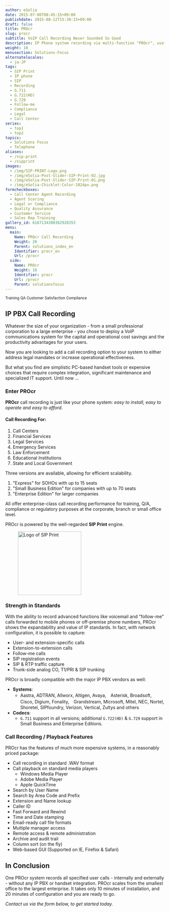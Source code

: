 ```yaml
---
author: eSolia
date: 2015-07-06T08:45:15+09:00
publishdate: 2015-08-12T15:30:15+09:00
draft: false
title: PROcr
slug: procr
subtitle: VoIP Call Recording Never Sounded So Good
description: IP Phone system recording via multi-function "PROcr", useful for training, compliance, customer service scenarios - from eSolia Inc and Powered by SIP Print.
weight: 10
menusection: Solutions-Focus
alternatelocales:
  - ja-JP
tags:
  - SIP Print
  - IP phone
  - SIP
  - Recording
  - G.711
  - G.722(HD)
  - G.729
  - Follow-me
  - Compliance
  - Legal
  - Call Center
series:
  - top1
  - top2
topics:
  - Solutions Focus
  - Telephone
aliases:
  - /sip-print
  - /sipprint
images:
  - /img/SIP-PRINT-Logo.png
  - /img/eSolia-Post-Slider-SIP-Print-02.jpg
  - /img/eSolia-Post-Slider-SIP-Print-01.png
  - /img/eSolia-Chicklet-Color-1024px.png
formcheckboxes:
  - Call Center Agent Recording
  - Agent Scoring
  - Legal or Compliance
  - Quality Assurance
  - Customer Service
  - Sales Rep Training
gallery_id: 6167134300362928353
menu:
  main:
    Name: PROcr Call Recording
    Weight: 20
    Parent: solutions_index_en
    Identifier: procr_en
    Url: /procr
  side:
    Name: PROcr
    Weight: 10
    Identifier: procr
    Url: /procr
    Parent: solutionsfocus
---
```


<small>
<a class="grey lighten-3 green-text waves-effect waves-light btn">Training</a>
<a class="grey lighten-3 green-text waves-effect waves-light btn">QA</a>
<a class="grey lighten-3 green-text waves-effect waves-light btn">Customer Satisfaction</a>
<a class="grey lighten-3 green-text waves-effect waves-light btn">Compliance</a>
</small>

## IP PBX Call Recording

Whatever the size of your organization - from a small professional corporation to a large enterprise - you chose to deploy a VoIP communications system for the capital and operational cost savings and the productivity advantages for your users.

Now you are looking to add a call recording option to your system to either address legal mandates or increase operational effectiveness.

But what you find are simplistic PC-based handset tools or expensive choices that require complex integration, significant maintenance and specialized IT support. Until now ...

### Enter PROcr

**PROcr** call recording is just like your phone system: _easy to install, easy to operate and easy to afford_.

<div class="esolia-card-panel blue-grey darken-4 z-depth-1">
  <h4 class="center green-text text-accent-3">Call Recording For:</h4>
    <ol>
      <li class="white-text">Call Centers</li>
      <li class="white-text">Financial Services</li>
      <li class="white-text">Legal Services</li>
      <li class="white-text">Emergency Services</li>
      <li class="white-text">Law Enforcement</li>
      <li class="white-text">Educational Institutions</li>
      <li class="white-text">State and Local Government</li>
    </ol>
</div>

Three versions are available, allowing for efficient scalability.

1. "Express" for SOHOs with up to 15 seats
1. "Small Business Edition" for companies with up to 70 seats
1. "Enterprise Edition" for larger companies

All offer enterprise-class call recording performance for training, Q/A, compliance or regulatory purposes at the corporate, branch or small office level.

PROcr is powered by the well-regarded **SIP Print** engine.

<figure class="image-container">
<img class="materialboxed responsive-img" width="200" data-caption="SIP Print Logo" alt="Logo of SIP Print" src="/img/SIP-PRINT-Logo-2.png" >
</figure>

### Strength in Standards

With the ability to record advanced functions like voicemail and "follow-me" calls forwarded to mobile phones or off-premise phone numbers, PROcr shows the expandability and value of IP standards. In fact, with network configuration, it is possible to capture:

* User- and extension-specific calls
* Extension-to-extension calls
* Follow-me calls
* SIP registration events
* SIP & RTP traffic capture
* Trunk-side analog CO, T1/PRI & SIP trunking

PROcr is broadly compatible with the major IP PBX vendors as well:

* **Systems**:
  * Aastra, ADTRAN, Allworx, Altigen, Avaya,　Asterisk, Broadsoft, Cisco, Digium, Fonality,　Grandstream, Microsoft, Mitel, NEC, Nortel,　Shoretel, SIPfoundry, Verizon, Vertical, Zultys and others
* **Codecs**:
  * ``G.711`` support in all versions; additional ``G.722(HD)`` & ``G.729`` support in Small Business and Enterprise Editions.

### Call Recording / Playback Features

PROcr has the features of much more expensive systems, in a reasonably priced package:

* Call recording in standard .WAV format
* Call playback on standard media players
   * Windows Media Player
   * Adobe Media Player
   * Apple QuickTime
* Search by User Name
* Search by Area Code and Prefix
* Extension and Name lookup
* Caller ID
* Fast Forward and Rewind
* Time and Date stamping
* Email-ready call file formats
* Multiple manager access
* Remote access & remote administration
* Archive and audit trail
* Column sort (on the fly)
* Web-based GUI (Supported on IE, Firefox & Safari)

## In Conclusion

One PROcr system records all specified user calls - internally and externally - without any IP PBX or handset integration. PROcr scales from the smallest office to the largest enterprise. It takes only 10 minutes of installation, and 20 minutes of configuration and you are ready to go.

_Contact us via the form below, to get started today._
